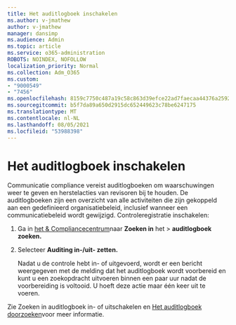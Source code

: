 ```yaml
---
title: Het auditlogboek inschakelen
ms.author: v-jmathew
author: v-jmathew
manager: dansimp
ms.audience: Admin
ms.topic: article
ms.service: o365-administration
ROBOTS: NOINDEX, NOFOLLOW
localization_priority: Normal
ms.collection: Adm_O365
ms.custom:
- "9000549"
- "7456"
ms.openlocfilehash: 8159c7750c487a19c58c863d39efce22ad7faecaa44376a2592eb9d3ff6d233a
ms.sourcegitcommit: b5f7da89a650d2915dc652449623c78be6247175
ms.translationtype: MT
ms.contentlocale: nl-NL
ms.lasthandoff: 08/05/2021
ms.locfileid: "53988398"
---
```

# <a name="enable-the-audit-log"></a>Het auditlogboek inschakelen

Communicatie compliance vereist auditlogboeken om waarschuwingen weer te geven en herstelacties van revisoren bij te houden. De auditlogboeken zijn een overzicht van alle activiteiten die zijn gekoppeld aan een gedefinieerd organisatiebeleid, inclusief wanneer een communicatiebeleid wordt gewijzigd. Controleregistratie inschakelen:

1. Ga in [het & Compliancecentrum](https://go.microsoft.com/fwlink/?linkid=2101341)naar **Zoeken in** het  >  **auditlogboek zoeken.**
2. Selecteer **Auditing in-/uit- zetten.**

    Nadat u de controle hebt in- of uitgevoerd, wordt er een bericht weergegeven met de melding dat het auditlogboek wordt voorbereid en kunt u een zoekopdracht uitvoeren binnen een paar uur nadat de voorbereiding is voltooid. U hoeft deze actie maar één keer uit te voeren.

Zie Zoeken in [](https://go.microsoft.com/fwlink/?linkid=2129077) auditlogboek in- of uitschakelen en [Het auditlogboek doorzoeken](https://go.microsoft.com/fwlink/?linkid=2123729)voor meer informatie.

